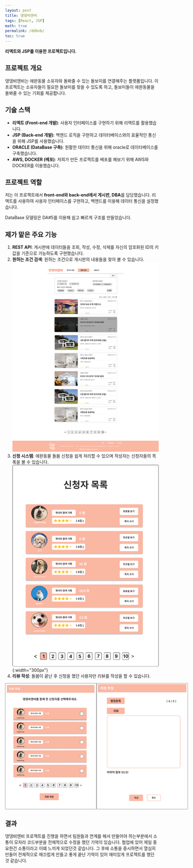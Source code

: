 ```yaml
---
layout: post
title: 댕댕비엔비
tags: [React, JSP]
math: true
permalink: /ddbnb/
toc: true
---
```


**리액트와 JSP를 이용한 프로젝트입니다.**

## 프로젝트 개요

댕댕비엔비는 애완동물 소유자와 돌봐줄 수 있는 돌보미를 연결해주는 플랫폼입니다. 이 프로젝트는 소유자들이 필요한 돌보미를 찾을 수 있도록 하고, 돌보미들이 애완동물을 돌봐줄 수 있는 기회를 제공합니다.

## 기술 스택

- **리액트 (Front-end 개발)**: 사용자 인터페이스를 구현하기 위해 리액트를 활용했습니다.
- **JSP (Back-end 개발)**: 백엔드 로직을 구현하고 데이터베이스와의 효율적인 통신을 위해 JSP를 사용했습니다.
- **ORACLE (DataBase 구축)**: 원활한 데이터 통신을 위해 oracle로 데이터베이스를 구축했습니다.
- **AWS, DOCKER (베포)**: 저희가 만든 프로젝트를 베포를 해보기 위해 AWS와 DOCKER를 이용했습니다.

## 프로젝트 역할

저는 이 프로젝트에서 **front-end와 back-end에서 게시판, DBA**를 담당했습니다. 리액트를 사용하여 사용자 인터페이스를 구현하고, 백엔드를 이용해 데이터 통신을 설정했습니다.

DataBase 모델링은 DA#5를 이용해 쉽고 빠르게 구조를 만들었습니다.

## 제가 맡은 주요 기능

1. **REST API**: 게시판에 데이터들을 조회, 작성, 수정, 삭제를 자신의 암호화된 ID의 키값을 기준으로 가능하도록 구현했습니다.
2. **원하는 조건 검색**: 원하는 조건으로 게시판의 내용들을 찾아 볼 수 있습니다.
   ![대체 텍스트](../img/펫시터모집.png)
3. **신청 시스템**: 애완동물 돌봄 신청을 쉽게 처리할 수 있으며 작성자는 신청자들의 목록을 볼 수 있습니다.
  ![대체 텍스트](../img/신청자목록.png){:width="300px"}
4. **리뷰 작성**: 돌봄이 끝난 후 신청을 했던 사용자만 리뷰를 작성을 할 수 
있습니다.
<div style="display: flex; justify-content: space-between; align-items: center;">
    <img src="../img/리뷰작성전.png" alt="대체 텍스트" style="width: 300px;">
    <img src="../img/리뷰작성.png" alt="대체 텍스트" style="width: 300px;">
</div>

## 결과

댕댕비엔비 프로젝트를 진행을 하면서 팀원들과 연계를 해서 만들어야 하는부분에서 소통이 모자라 코드부분을 전체적으로 수정을 했던 기억이 있습니다.
협업에 있어 제일 중요한건 소통이라고 이떄 느끼게 되었던것 같습니다. 그 후에 소통을 중시하면서 열심히 만들어 전체적으로 매끄럽게 만들고 좋게 끝난 기억이
있어 재미있게 프로젝트를 했던 것 같습니다.

<!-- [코드 리뷰 보기](/ddbnb/code-review/)   -->
